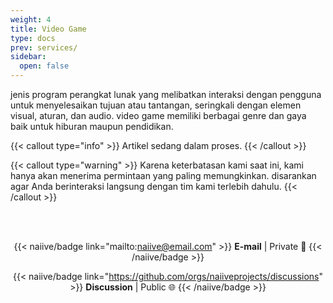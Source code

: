```yaml
---
weight: 4
title: Video Game
type: docs
prev: services/
sidebar:
  open: false
---
```


jenis program perangkat lunak yang melibatkan interaksi dengan pengguna untuk menyelesaikan tujuan atau tantangan, seringkali dengan elemen visual, aturan, dan audio. video game memiliki berbagai genre dan gaya baik untuk hiburan maupun pendidikan.

{{< callout type="info" >}}
  Artikel sedang dalam proses.
{{< /callout >}}

{{< callout type="warning" >}}
  Karena keterbatasan kami saat ini, kami hanya akan menerima permintaan yang paling memungkinkan. disarankan agar Anda berinteraksi langsung dengan tim kami terlebih dahulu.
{{< /callout >}}

<div style="text-align: center;"><br><br>

{{< naiive/badge link="mailto:naiive@email.com" >}}
**E-mail** | Private 🔐
{{< /naiive/badge >}}

{{< naiive/badge link="https://github.com/orgs/naiiveprojects/discussions" >}}
**Discussion** | Public 🌐
{{< /naiive/badge >}}

</div>
